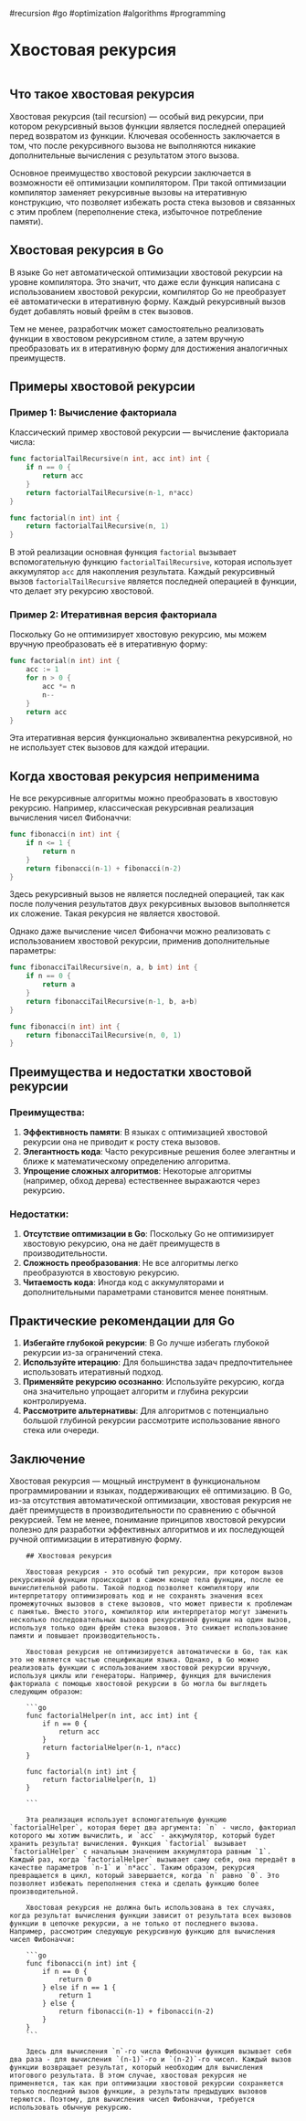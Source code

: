 #recursion #go #optimization #algorithms #programming

# Хвостовая рекурсия

```table-of-contents
```

## Что такое хвостовая рекурсия

Хвостовая рекурсия (tail recursion) — особый вид рекурсии, при котором рекурсивный вызов функции является последней операцией перед возвратом из функции. Ключевая особенность заключается в том, что после рекурсивного вызова не выполняются никакие дополнительные вычисления с результатом этого вызова.

Основное преимущество хвостовой рекурсии заключается в возможности её оптимизации компилятором. При такой оптимизации компилятор заменяет рекурсивные вызовы на итеративную конструкцию, что позволяет избежать роста стека вызовов и связанных с этим проблем (переполнение стека, избыточное потребление памяти).

## Хвостовая рекурсия в Go

В языке Go нет автоматической оптимизации хвостовой рекурсии на уровне компилятора. Это значит, что даже если функция написана с использованием хвостовой рекурсии, компилятор Go не преобразует её автоматически в итеративную форму. Каждый рекурсивный вызов будет добавлять новый фрейм в стек вызовов.

Тем не менее, разработчик может самостоятельно реализовать функции в хвостовом рекурсивном стиле, а затем вручную преобразовать их в итеративную форму для достижения аналогичных преимуществ.

## Примеры хвостовой рекурсии

### Пример 1: Вычисление факториала

Классический пример хвостовой рекурсии — вычисление факториала числа:

```go
func factorialTailRecursive(n int, acc int) int {
    if n == 0 {
        return acc
    }
    return factorialTailRecursive(n-1, n*acc)
}

func factorial(n int) int {
    return factorialTailRecursive(n, 1)
}
```

В этой реализации основная функция `factorial` вызывает вспомогательную функцию `factorialTailRecursive`, которая использует аккумулятор `acc` для накопления результата. Каждый рекурсивный вызов `factorialTailRecursive` является последней операцией в функции, что делает эту рекурсию хвостовой.

### Пример 2: Итеративная версия факториала

Поскольку Go не оптимизирует хвостовую рекурсию, мы можем вручную преобразовать её в итеративную форму:

```go
func factorial(n int) int {
    acc := 1
    for n > 0 {
        acc *= n
        n--
    }
    return acc
}
```

Эта итеративная версия функционально эквивалентна рекурсивной, но не использует стек вызовов для каждой итерации.

## Когда хвостовая рекурсия неприменима

Не все рекурсивные алгоритмы можно преобразовать в хвостовую рекурсию. Например, классическая рекурсивная реализация вычисления чисел Фибоначчи:

```go
func fibonacci(n int) int {
    if n <= 1 {
        return n
    }
    return fibonacci(n-1) + fibonacci(n-2)
}
```

Здесь рекурсивный вызов не является последней операцией, так как после получения результатов двух рекурсивных вызовов выполняется их сложение. Такая рекурсия не является хвостовой.

Однако даже вычисление чисел Фибоначчи можно реализовать с использованием хвостовой рекурсии, применив дополнительные параметры:

```go
func fibonacciTailRecursive(n, a, b int) int {
    if n == 0 {
        return a
    }
    return fibonacciTailRecursive(n-1, b, a+b)
}

func fibonacci(n int) int {
    return fibonacciTailRecursive(n, 0, 1)
}
```

## Преимущества и недостатки хвостовой рекурсии

### Преимущества:

1. **Эффективность памяти**: В языках с оптимизацией хвостовой рекурсии она не приводит к росту стека вызовов.
2. **Элегантность кода**: Часто рекурсивные решения более элегантны и ближе к математическому определению алгоритма.
3. **Упрощение сложных алгоритмов**: Некоторые алгоритмы (например, обход дерева) естественнее выражаются через рекурсию.

### Недостатки:

1. **Отсутствие оптимизации в Go**: Поскольку Go не оптимизирует хвостовую рекурсию, она не даёт преимуществ в производительности.
2. **Сложность преобразования**: Не все алгоритмы легко преобразуются в хвостовую рекурсию.
3. **Читаемость кода**: Иногда код с аккумуляторами и дополнительными параметрами становится менее понятным.

## Практические рекомендации для Go

1. **Избегайте глубокой рекурсии**: В Go лучше избегать глубокой рекурсии из-за ограничений стека.
2. **Используйте итерацию**: Для большинства задач предпочтительнее использовать итеративный подход.
3. **Применяйте рекурсию осознанно**: Используйте рекурсию, когда она значительно упрощает алгоритм и глубина рекурсии контролируема.
4. **Рассмотрите альтернативы**: Для алгоритмов с потенциально большой глубиной рекурсии рассмотрите использование явного стека или очереди.

## Заключение

Хвостовая рекурсия — мощный инструмент в функциональном программировании и языках, поддерживающих её оптимизацию. В Go, из-за отсутствия автоматической оптимизации, хвостовая рекурсия не даёт преимуществ в производительности по сравнению с обычной рекурсией. Тем не менее, понимание принципов хвостовой рекурсии полезно для разработки эффективных алгоритмов и их последующей ручной оптимизации в итеративную форму.

```old_version
	## Хвостовая рекурсия
	
	Хвостовая рекурсия - это особый тип рекурсии, при котором вызов рекурсивной функции происходит в самом конце тела функции, после ее вычислительной работы. Такой подход позволяет компилятору или интерпретатору оптимизировать код и не сохранять значения всех промежуточных вызовов в стеке вызовов, что может привести к проблемам с памятью. Вместо этого, компилятор или интерпретатор могут заменить несколько последовательных вызовов рекурсивной функции на один вызов, используя только один фрейм стека вызовов. Это снижает использование памяти и повышает производительность.
	
	Хвостовая рекурсия не оптимизируется автоматически в Go, так как это не является частью спецификации языка. Однако, в Go можно реализовать функции с использованием хвостовой рекурсии вручную, используя циклы или генераторы. Например, функция для вычисления факториала с помощью хвостовой рекурсии в Go могла бы выглядеть следующим образом:
	
	```go
	func factorialHelper(n int, acc int) int {
		if n == 0 {
			return acc
		}
		return factorialHelper(n-1, n*acc)
	}
	
	func factorial(n int) int {
		return factorialHelper(n, 1)
	}
	
	```
	
	Эта реализация использует вспомогательную функцию `factorialHelper`, которая берет два аргумента: `n` - число, факториал которого мы хотим вычислить, и `acc` - аккумулятор, который будет хранить результат вычисления. Функция `factorial` вызывает `factorialHelper` с начальным значением аккумулятора равным `1`. Каждый раз, когда `factorialHelper` вызывает саму себя, она передаёт в качестве параметров `n-1` и `n*acc`. Таким образом, рекурсия превращается в цикл, который завершается, когда `n` равно `0`. Это позволяет избежать переполнения стека и сделать функцию более производительной.
	
	Хвостовая рекурсия не должна быть использована в тех случаях, когда результат вычисления функции зависит от результата всех вызовов функции в цепочке рекурсии, а не только от последнего вызова. Например, рассмотрим следующую рекурсивную функцию для вычисления чисел Фибоначчи:
	
	```go
	func fibonacci(n int) int {
		if n == 0 {
			return 0
		} else if n == 1 {
			return 1
		} else {
			return fibonacci(n-1) + fibonacci(n-2)
		}
	}
	```
	
	Здесь для вычисления `n`-го числа Фибоначчи функция вызывает себя два раза - для вычисления `(n-1)`-го и `(n-2)`-го чисел. Каждый вызов функции возвращает результат, который необходим для вычисления итогового результата. В этом случае, хвостовая рекурсия не применяется, так как при оптимизации хвостовой рекурсии сохраняется только последний вызов функции, а результаты предыдущих вызовов теряются. Поэтому, для вычисления чисел Фибоначчи, требуется использовать обычную рекурсию.
```

